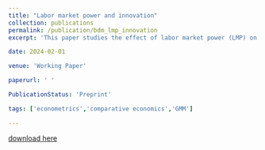 ```yaml
---
title: "Labor market power and innovation"
collection: publications
permalink: /publication/bdm_lmp_innovation
excerpt: 'This paper studies the effect of labor market power (LMP) on firms` innovation decisions and consequently its effect on aggregate growth. We find that LMP is particularly prevalent in structurally weak regions across Europe and is negatively correlated to aggregate productivity and innovation activity. We estimate labor market power, the effect on innovation on productivity and profits for each firm with a firm level data set on the German manufacturing sector 1999-2016. Then we estimate the value of additional innovation for firms in the poorer, labor-market-power-prone East German states and in West Germany. The average firm in the East German states gains between 0.3 and 0.7 Million € more from innovation than its equivalent in West Germany. This relationship is reversed for low productivity firms: Low productivity East German firms gain about 1.5 Million \euro more, since innovation allows them to grow to a moderate size and profit from the high labor market power environment. Statically, a one standard deviation change in LMP explains a differential of 10\% of firm-level R\&D spending. As a result, Eastern firms are less productive, smaller, but not necessarily less profitable. Our theoretical framework provides an explanation for these patterns: Firms with high labor market power have less incentives to innovate as their profit function depends to a relatively lesser extent on total factor productivity (TFP). With this new channel and its implication on firm dynamics we provide a new explanation for the persistence of low productivity in structurally weak regions and in particular for the persistence of the productivity gap within Germany.'

date: 2024-02-01

venue: 'Working Paper'

paperurl: ' '

PublicationStatus: 'Preprint'

tags: ['econometrics','comparative economics','GMM']

---
```


[download here](http://Richardbraeuer.github.io/files/braeuer_deist_mertens_2024.pdf)